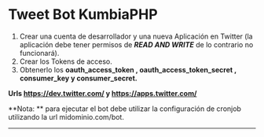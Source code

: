 Tweet Bot KumbiaPHP
===================

 1. Crear una cuenta de desarrollador y una nueva Aplicación en Twitter (la aplicación debe tener permisos de ***READ AND WRITE*** de lo contrario no funcionará). 
 2.  Crear los Tokens de acceso. 
 3. Obtenerlo los **oauth_access_token , oauth_access_token_secret , consumer_key y consumer_secret.**

**Urls  https://dev.twitter.com/ y  https://apps.twitter.com/**

**Nota: **
para ejecutar el bot debe utilizar la configuración de cronjob utilizando la url  midominio.com/bot.

----------